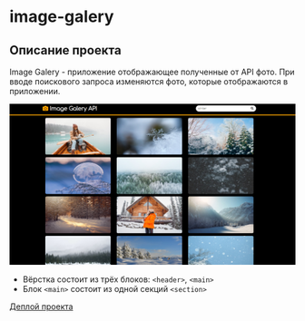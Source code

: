 # image-galery

## Описание проекта

Image Galery - приложение отображающее полученные от API фото. При вводе поискового запроса изменяются фото, которые отображаются в приложении.

<kbd>![](images/image-galery-demo.png)</kbd>

- Вёрстка состоит из трёх блоков: `<header>`, `<main>`
- Блок `<main>` состоит из одной секций `<section>`

[Деплой проекта](https://zixail28.github.io/image-galery/)
